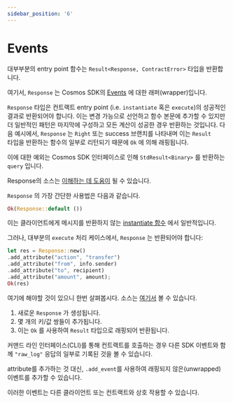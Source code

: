 ```yaml
---
sidebar_position: '6'
---
```


# Events

대부부분의 entry point 함수는 `Result<Response, ContractError>` 타입을 반환합니다.

여기서, `Response` 는 Cosmos SDK의 [Events](https://docs.cosmos.network/v0.42/core/events.html) 에 대한 래퍼(wrapper)입니다.

`Response` 타입은 컨트랙트 entry point (i.e. `instantiate` 혹은 `execute`)의 성공적인 결과로 반환되어야 합니다. 이는 변경 가능으로 선언하고 함수 본문에 추가할 수 있지만 더 일반적인 패턴은 마지막에 구성하고 모든 계산이 성공한 경우 반환하는 것입니다. 다음 예시에서, `Response` 는 <code>Right</code> 또는 success 브랜치를 나타내며 이는  `Result` <br>타입을 반환하는 함수의 일부로 리턴되기 때문에 `Ok` 에 의해 래핑됩니다.

이에 대한 예외는 Cosmos SDK 인터페이스로 인해 `StdResult<Binary>` 를 반환하는 `query` 입니다.

Response의 소스는 [이해하는 데 도움이](https://github.com/CosmWasm/cosmwasm/blob/main/packages/std/src/results/response.rs#L65) 될 수 있습니다.

`Response` 의 가장 간단한 사용법은 다음과 같습니다.

```rust
Ok(Response::default ())
```

이는 클라이언트에게 메시지를 반환하지 않는 [instantiate 함수](https://github.com/CosmWasm/cw-plus/blob/main/contracts/cw20-base/src/contract.rs#L151) 에서 일반적입니다.

그러나, 대부분의 `execute` 처리 케이스에서, `Response` 는 반환되어야 합니다:

```rust
let res = Response::new()
.add_attribute("action", "transfer")
.add_attribute("from", info.sender)
.add_attribute("to", recipient)
.add_attribute("amount", amount);
Ok(res)
```

여기에 해야할 것이 있으니 한번 살펴봅시다. 소스는 [여기서](https://github.com/CosmWasm/cw-plus/blob/main/contracts/cw20-base/src/contract.rs#L239) 볼 수 있습니다.

1. 새로운 `Response` 가 생성됩니다.
2. 몇 개의 키/값 쌍들이 추가됩니다.
3. 이는 `Ok` 를 사용하여 `Result` 타입으로 래핑되어 반환됩니다.

커맨드 라인 인터페이스(CLI)를 통해 컨트랙트를 호출하는 경우 다른 SDK 이벤트와 함께 `"raw_log"` 응답의 일부로 기록된 것을 볼 수 있습니다.

attribute를 추가하는 것 대신, `.add_event`를 사용하여 래핑되지 않은(unwrapped) 이벤트를 추가할 수 있습니다.

이러한 이벤트는 다른 클라이언트 또는 컨트랙트와 상호 작용할 수 있습니다.
